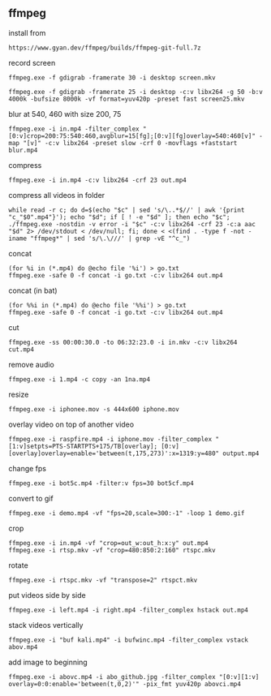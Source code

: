 ## ffmpeg

install from
```
https://www.gyan.dev/ffmpeg/builds/ffmpeg-git-full.7z
```

record screen
```
ffmpeg.exe -f gdigrab -framerate 30 -i desktop screen.mkv
```
```
ffmpeg.exe -f gdigrab -framerate 25 -i desktop -c:v libx264 -g 50 -b:v 4000k -bufsize 8000k -vf format=yuv420p -preset fast screen25.mkv
```

blur at 540, 460 with size 200, 75
```
ffmpeg.exe -i in.mp4 -filter_complex "[0:v]crop=200:75:540:460,avgblur=15[fg];[0:v][fg]overlay=540:460[v]" -map "[v]" -c:v libx264 -preset slow -crf 0 -movflags +faststart blur.mp4
```

compress
```
ffmpeg.exe -i in.mp4 -c:v libx264 -crf 23 out.mp4
```

compress all videos in folder
```
while read -r c; do d=$(echo "$c" | sed 's/\..*$//' | awk '{print "c_"$0".mp4"}'); echo "$d"; if [ ! -e "$d" ]; then echo "$c"; ./ffmpeg.exe -nostdin -v error -i "$c" -c:v libx264 -crf 23 -c:a aac "$d" 2> /dev/stdout < /dev/null; fi; done < <(find . -type f -not -iname "ffmpeg*" | sed 's/\.\///' | grep -vE "^c_")
```

concat
```
(for %i in (*.mp4) do @echo file '%i') > go.txt
ffmpeg.exe -safe 0 -f concat -i go.txt -c:v libx264 out.mp4
```

concat (in bat)
```
(for %%i in (*.mp4) do @echo file '%%i') > go.txt
ffmpeg.exe -safe 0 -f concat -i go.txt -c:v libx264 out.mp4
```

cut
```
ffmpeg.exe -ss 00:00:30.0 -to 06:32:23.0 -i in.mkv -c:v libx264 cut.mp4
```

remove audio
```
ffmpeg.exe -i 1.mp4 -c copy -an 1na.mp4
```

resize
```
ffmpeg.exe -i iphonee.mov -s 444x600 iphone.mov
```

overlay video on top of another video
```
ffmpeg.exe -i raspfire.mp4 -i iphone.mov -filter_complex "[1:v]setpts=PTS-STARTPTS+175/TB[overlay]; [0:v][overlay]overlay=enable='between(t,175,273)':x=1319:y=480" output.mp4
```

change fps
```
ffmpeg.exe -i bot5c.mp4 -filter:v fps=30 bot5cf.mp4
```

convert to gif
```
ffmpeg.exe -i demo.mp4 -vf "fps=20,scale=300:-1" -loop 1 demo.gif
```

crop
```
ffmpeg.exe -i in.mp4 -vf "crop=out_w:out_h:x:y" out.mp4
ffmpeg.exe -i rtsp.mkv -vf "crop=480:850:2:160" rtspc.mkv
```

rotate
```
ffmpeg.exe -i rtspc.mkv -vf "transpose=2" rtspct.mkv
```

put videos side by side
```
ffmpeg.exe -i left.mp4 -i right.mp4 -filter_complex hstack out.mp4
```

stack videos vertically
```
ffmpeg.exe -i "buf kali.mp4" -i bufwinc.mp4 -filter_complex vstack abov.mp4
```

add image to beginning
```
ffmpeg.exe -i abovc.mp4 -i abo_github.jpg -filter_complex "[0:v][1:v] overlay=0:0:enable='between(t,0,2)'" -pix_fmt yuv420p abovci.mp4
```
